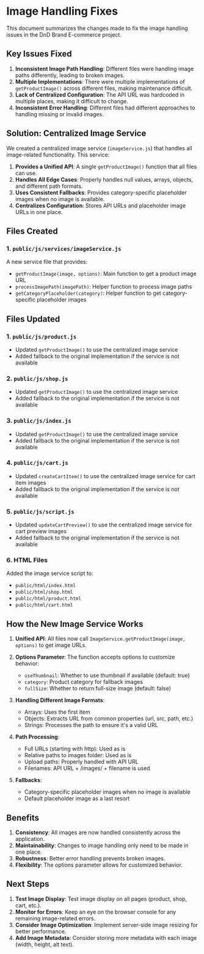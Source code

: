 # Image Handling Fixes

This document summarizes the changes made to fix the image handling issues in the DnD Brand E-commerce project.

## Key Issues Fixed

1. **Inconsistent Image Path Handling**: Different files were handling image paths differently, leading to broken images.
2. **Multiple Implementations**: There were multiple implementations of `getProductImage()` across different files, making maintenance difficult.
3. **Lack of Centralized Configuration**: The API URL was hardcoded in multiple places, making it difficult to change.
4. **Inconsistent Error Handling**: Different files had different approaches to handling missing or invalid images.

## Solution: Centralized Image Service

We created a centralized image service (`imageService.js`) that handles all image-related functionality. This service:

1. **Provides a Unified API**: A single `getProductImage()` function that all files can use.
2. **Handles All Edge Cases**: Properly handles null values, arrays, objects, and different path formats.
3. **Uses Consistent Fallbacks**: Provides category-specific placeholder images when no image is available.
4. **Centralizes Configuration**: Stores API URLs and placeholder image URLs in one place.

## Files Created

### 1. `public/js/services/imageService.js`

A new service file that provides:

- `getProductImage(image, options)`: Main function to get a product image URL
- `processImagePath(imagePath)`: Helper function to process image paths
- `getCategoryPlaceholder(category)`: Helper function to get category-specific placeholder images

## Files Updated

### 1. `public/js/product.js`

- Updated `getProductImage()` to use the centralized image service
- Added fallback to the original implementation if the service is not available

### 2. `public/js/shop.js`

- Updated `getProductImage()` to use the centralized image service
- Added fallback to the original implementation if the service is not available

### 3. `public/js/index.js`

- Updated `getProductImage()` to use the centralized image service
- Added fallback to the original implementation if the service is not available

### 4. `public/js/cart.js`

- Updated `createCartItem()` to use the centralized image service for cart item images
- Added fallback to the original implementation if the service is not available

### 5. `public/js/script.js`

- Updated `updateCartPreview()` to use the centralized image service for cart preview images
- Added fallback to the original implementation if the service is not available

### 6. HTML Files

Added the image service script to:
- `public/html/index.html`
- `public/html/shop.html`
- `public/html/product.html`
- `public/html/cart.html`

## How the New Image Service Works

1. **Unified API**: All files now call `ImageService.getProductImage(image, options)` to get image URLs.

2. **Options Parameter**: The function accepts options to customize behavior:
   - `useThumbnail`: Whether to use thumbnail if available (default: true)
   - `category`: Product category for fallback images
   - `fullSize`: Whether to return full-size image (default: false)

3. **Handling Different Image Formats**:
   - Arrays: Uses the first item
   - Objects: Extracts URL from common properties (url, src, path, etc.)
   - Strings: Processes the path to ensure it's a valid URL

4. **Path Processing**:
   - Full URLs (starting with http): Used as is
   - Relative paths to images folder: Used as is
   - Upload paths: Properly handled with API URL
   - Filenames: API URL + /images/ + filename is used

5. **Fallbacks**:
   - Category-specific placeholder images when no image is available
   - Default placeholder image as a last resort

## Benefits

1. **Consistency**: All images are now handled consistently across the application.
2. **Maintainability**: Changes to image handling only need to be made in one place.
3. **Robustness**: Better error handling prevents broken images.
4. **Flexibility**: The options parameter allows for customized behavior.

## Next Steps

1. **Test Image Display**: Test image display on all pages (product, shop, cart, etc.).
2. **Monitor for Errors**: Keep an eye on the browser console for any remaining image-related errors.
3. **Consider Image Optimization**: Implement server-side image resizing for better performance.
4. **Add Image Metadata**: Consider storing more metadata with each image (width, height, alt text). 